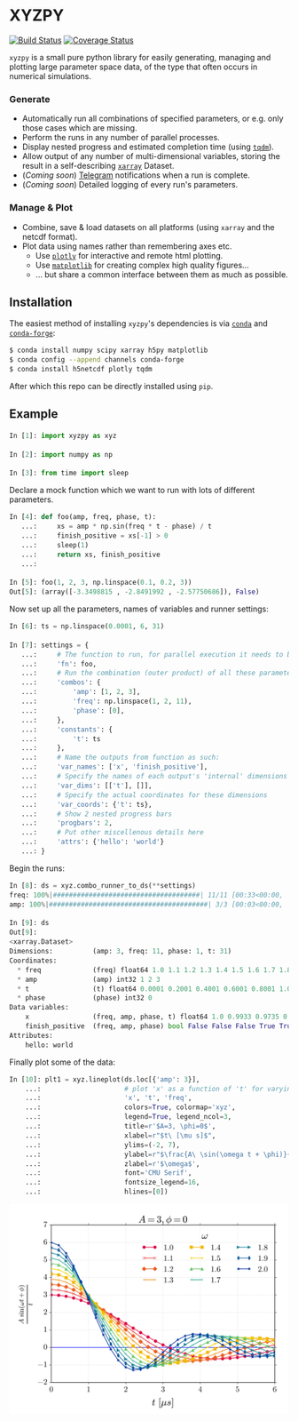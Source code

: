 # XYZPY

[![Build Status](https://travis-ci.org/jcmgray/xyzpy.svg?branch=master)](https://travis-ci.org/jcmgray/xyzpy)
[![Coverage Status](https://coveralls.io/repos/github/jcmgray/xyzpy/badge.svg?branch=master)](https://coveralls.io/github/jcmgray/xyzpy?branch=master)

`xyzpy` is a small pure python library for easily generating, managing and plotting large parameter space data, of the type that often occurs in numerical simulations.

### Generate
  - Automatically run all combinations of specified parameters, or e.g. only those cases which are missing.
  - Perform the runs in any number of parallel processes.
  - Display nested progress and estimated completion time (using [`tqdm`](<https://github.com/tqdm/tqdm>)).
  - Allow output of any number of multi-dimensional variables, storing the result in a self-describing [`xarray`](<https://github.com/pydata/xarray>) Dataset.
  - (*Coming soon*) [Telegram](https://telegram.org/) notifications when a run is complete.
  - (*Coming soon*) Detailed logging of every run's parameters.

### Manage & Plot
  - Combine, save & load datasets on all platforms (using `xarray` and the netcdf format).
  - Plot data using names rather than remembering axes etc.
    - Use [`plotly`](https://github.com/plotly/plotly.py) for interactive and remote html plotting.
    - Use [`matplotlib`](https://github.com/matplotlib/matplotlib) for creating complex high quality figures...
    - ... but share a common interface between them as much as possible.


## Installation
The easiest method of installing `xyzpy`'s dependencies is via [`conda`](http://conda.pydata.org/miniconda.html) and [`conda-forge`](https://conda-forge.github.io/):
```bash
$ conda install numpy scipy xarray h5py matplotlib
$ conda config --append channels conda-forge
$ conda install h5netcdf plotly tqdm 
```
After which this repo can be directly installed using `pip`.

## Example
```python
In [1]: import xyzpy as xyz

In [2]: import numpy as np

In [3]: from time import sleep
```
Declare a mock function which we want to run with lots of different parameters.
```python
In [4]: def foo(amp, freq, phase, t):
   ...:     xs = amp * np.sin(freq * t - phase) / t
   ...:     finish_positive = xs[-1] > 0
   ...:     sleep(1)
   ...:     return xs, finish_positive
   ...:

In [5]: foo(1, 2, 3, np.linspace(0.1, 0.2, 3))
Out[5]: (array([-3.3498815 , -2.8491992 , -2.57750686]), False)
```
Now set up all the parameters, names of variables and runner settings:
```python
In [6]: ts = np.linspace(0.0001, 6, 31)

In [7]: settings = {
   ...:     # The function to run, for parallel execution it needs to be importable
   ...:     'fn': foo,
   ...:     # Run the combination (outer product) of all these parameters:
   ...:     'combos': {
   ...:         'amp': [1, 2, 3],
   ...:         'freq': np.linspace(1, 2, 11),
   ...:         'phase': [0],
   ...:     },
   ...:     'constants': {
   ...:         't': ts
   ...:     },
   ...:     # Name the outputs from function as such:
   ...:     'var_names': ['x', 'finish_positive'],
   ...:     # Specify the names of each output's 'internal' dimensions
   ...:     'var_dims': [['t'], []],
   ...:     # Specify the actual coordinates for these dimensions
   ...:     'var_coords': {'t': ts},
   ...:     # Show 2 nested progress bars
   ...:     'progbars': 2,
   ...:     # Put other miscellenous details here
   ...:     'attrs': {'hello': 'world'}
   ...: }
```
Begin the runs:
```python
In [8]: ds = xyz.combo_runner_to_ds(**settings)
freq: 100%|#####################################| 11/11 [00:33<00:00,  3.01s/it]
amp: 100%|########################################| 3/3 [00:03<00:00,  1.00s/it]

In [9]: ds
Out[9]:
<xarray.Dataset>
Dimensions:          (amp: 3, freq: 11, phase: 1, t: 31)
Coordinates:
  * freq             (freq) float64 1.0 1.1 1.2 1.3 1.4 1.5 1.6 1.7 1.8 1.9 2.0
  * amp              (amp) int32 1 2 3
  * t                (t) float64 0.0001 0.2001 0.4001 0.6001 0.8001 1.0 1.2 ...
  * phase            (phase) int32 0
Data variables:
    x                (freq, amp, phase, t) float64 1.0 0.9933 0.9735 0.9411 ...
    finish_positive  (freq, amp, phase) bool False False False True True ...
Attributes:
    hello: world
```
Finally plot some of the data:
```python
In [10]: plt1 = xyz.lineplot(ds.loc[{'amp': 3}],
    ...:                     # plot 'x' as a function of 't' for varying 'freq'
    ...:                     'x', 't', 'freq',  
    ...:                     colors=True, colormap='xyz',
    ...:                     legend=True, legend_ncol=3,
    ...:                     title=r'$A=3, \phi=0$',
    ...:                     xlabel=r"$t\ [\mu s]$",
    ...:                     ylims=(-2, 7),
    ...:                     ylabel=r"$\frac{A\ \sin(\omega t + \phi)}{t}$",
    ...:                     zlabel=r'$\omega$',
    ...:                     font='CMU Serif',
    ...:                     fontsize_legend=16,
    ...:                     hlines=[0])

```
<img src="docs/readme_graph.png" width="600" />
